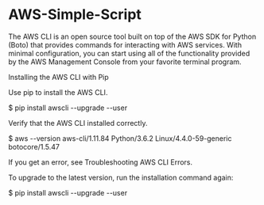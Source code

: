 # AWS-Simple-Script
The AWS CLI is an open source tool built on top of the AWS SDK for Python (Boto) that provides commands for interacting with AWS services. With minimal configuration, you can start using all of the functionality provided by the AWS Management Console from your favorite terminal program.

Installing the AWS CLI with Pip

Use pip to install the AWS CLI.

$ pip install awscli --upgrade --user

Verify that the AWS CLI installed correctly.

$ aws --version
aws-cli/1.11.84 Python/3.6.2 Linux/4.4.0-59-generic botocore/1.5.47

If you get an error, see Troubleshooting AWS CLI Errors.

To upgrade to the latest version, run the installation command again:

$ pip install awscli --upgrade --user
